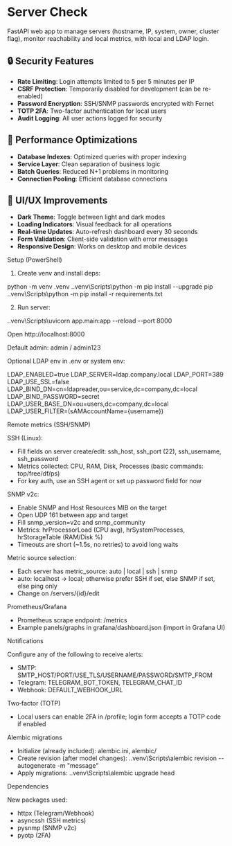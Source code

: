 # Server Check

FastAPI web app to manage servers (hostname, IP, system, owner, cluster flag), monitor reachability and local metrics, with local and LDAP login.

## 🔒 Security Features

- **Rate Limiting**: Login attempts limited to 5 per 5 minutes per IP
- **CSRF Protection**: Temporarily disabled for development (can be re-enabled)
- **Password Encryption**: SSH/SNMP passwords encrypted with Fernet
- **TOTP 2FA**: Two-factor authentication for local users
- **Audit Logging**: All user actions logged for security

## 🚀 Performance Optimizations

- **Database Indexes**: Optimized queries with proper indexing
- **Service Layer**: Clean separation of business logic
- **Batch Queries**: Reduced N+1 problems in monitoring
- **Connection Pooling**: Efficient database connections

## 🎨 UI/UX Improvements

- **Dark Theme**: Toggle between light and dark modes
- **Loading Indicators**: Visual feedback for all operations
- **Real-time Updates**: Auto-refresh dashboard every 30 seconds
- **Form Validation**: Client-side validation with error messages
- **Responsive Design**: Works on desktop and mobile devices

Setup (PowerShell)

1) Create venv and install deps:

python -m venv .venv
.\.venv\Scripts\python -m pip install --upgrade pip
.\.venv\Scripts\python -m pip install -r requirements.txt

2) Run server:

.\.venv\Scripts\uvicorn app.main:app --reload --port 8000

Open http://localhost:8000

Default admin: admin / admin123

Optional LDAP env in .env or system env:

LDAP_ENABLED=true
LDAP_SERVER=ldap.company.local
LDAP_PORT=389
LDAP_USE_SSL=false
LDAP_BIND_DN=cn=ldapreader,ou=service,dc=company,dc=local
LDAP_BIND_PASSWORD=secret
LDAP_USER_BASE_DN=ou=users,dc=company,dc=local
LDAP_USER_FILTER=(sAMAccountName={username})

Remote metrics (SSH/SNMP)

SSH (Linux):
- Fill fields on server create/edit: ssh_host, ssh_port (22), ssh_username, ssh_password
- Metrics collected: CPU, RAM, Disk, Processes (basic commands: top/free/df/ps)
- For key auth, use an SSH agent or set up password field for now

SNMP v2c:
- Enable SNMP and Host Resources MIB on the target
- Open UDP 161 between app and target
- Fill snmp_version=v2c and snmp_community
- Metrics: hrProcessorLoad (CPU avg), hrSystemProcesses, hrStorageTable (RAM/Disk %)
- Timeouts are short (~1.5s, no retries) to avoid long waits

Metric source selection:
- Each server has metric_source: auto | local | ssh | snmp
- auto: localhost -> local; otherwise prefer SSH if set, else SNMP if set, else ping only
- Change on /servers/{id}/edit

Prometheus/Grafana

- Prometheus scrape endpoint: /metrics
- Example panels/graphs in grafana/dashboard.json (import in Grafana UI)

Notifications

Configure any of the following to receive alerts:
- SMTP: SMTP_HOST/PORT/USE_TLS/USERNAME/PASSWORD/SMTP_FROM
- Telegram: TELEGRAM_BOT_TOKEN, TELEGRAM_CHAT_ID
- Webhook: DEFAULT_WEBHOOK_URL

Two‑factor (TOTP)

- Local users can enable 2FA in /profile; login form accepts a TOTP code if enabled

Alembic migrations

- Initialize (already included): alembic.ini, alembic/
- Create revision (after model changes):
  .\.venv\Scripts\alembic revision --autogenerate -m "message"
- Apply migrations:
  .\.venv\Scripts\alembic upgrade head

Dependencies

New packages used:
- httpx (Telegram/Webhook)
- asyncssh (SSH metrics)
- pysnmp (SNMP v2c)
- pyotp (2FA)

